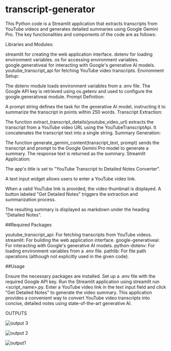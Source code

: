 # transcript-generator
This Python code is a Streamlit application that extracts transcripts from YouTube videos and generates detailed summaries using Google Gemini Pro. The key functionalities and components of the code are as follows:

Libraries and Modules:

streamlit for creating the web application interface.
dotenv for loading environment variables.
os for accessing environment variables.
google.generativeai for interacting with Google's generative AI models.
youtube_transcript_api for fetching YouTube video transcripts.
Environment Setup:

The dotenv module loads environment variables from a .env file.
The Google API key is retrieved using os.getenv and used to configure the google.generativeai module.
Prompt Definition:

A prompt string defines the task for the generative AI model, instructing it to summarize the transcript in points within 250 words.
Transcript Extraction:

The function extract_transcript_details(youtube_video_url) extracts the transcript from a YouTube video URL using the YouTubeTranscriptApi. It concatenates the transcript text into a single string.
Summary Generation:

The function generate_gemini_content(transcript_text, prompt) sends the transcript and prompt to the Google Gemini Pro model to generate a summary. The response text is returned as the summary.
Streamlit Application:

The app's title is set to "YouTube Transcript to Detailed Notes Converter".

A text input widget allows users to enter a YouTube video link.

When a valid YouTube link is provided, the video thumbnail is displayed.
A button labeled "Get Detailed Notes" triggers the extraction and summarization process.

The resulting summary is displayed as markdown under the heading "Detailed Notes".


##Required Packages

youtube_transcript_api: For fetching transcripts from YouTube videos.
streamlit: For building the web application interface.
google-generativeai: For interacting with Google's generative AI models.
python-dotenv: For loading environment variables from a .env file.
pathlib: For file path operations (although not explicitly used in the given code).



##Usage

Ensure the necessary packages are installed.
Set up a .env file with the required Google API key.
Run the Streamlit application using streamlit run <script_name>.py.
Enter a YouTube video link in the text input field and click "Get Detailed Notes" to generate the video summary.
This application provides a convenient way to convert YouTube video transcripts into concise, detailed notes using state-of-the-art generative AI.


OUTPUTS


![output 3](https://github.com/user-attachments/assets/6d405c3f-4c56-4143-b882-9c57a98d7244)

![output 2](https://github.com/user-attachments/assets/0098f56f-edb4-4ee2-a71f-e10519cc575a)

![output1](https://github.com/user-attachments/assets/9e2f70f7-8fb0-497d-a117-265b866815b2)

